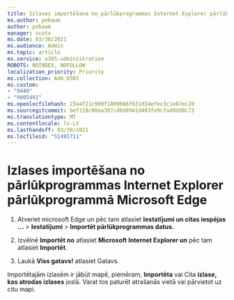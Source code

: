 ```yaml
---
title: Izlases importēšana no pārlūkprogrammas Internet Explorer pārlūkprogrammā Microsoft Edge
ms.author: pebaum
author: pebaum
manager: scotv
ms.date: 03/30/2021
ms.audience: Admin
ms.topic: article
ms.service: o365-administration
ROBOTS: NOINDEX, NOFOLLOW
localization_priority: Priority
ms.collection: Adm_O365
ms.custom:
- "9449"
- "9005491"
ms.openlocfilehash: 23a4f21c960f1809b66f631d34efec3c1e87ec20
ms.sourcegitcommit: bef118c00aa397cd6d8941d403fe9cfa49dd8c73
ms.translationtype: MT
ms.contentlocale: lv-LV
ms.lasthandoff: 03/30/2021
ms.locfileid: "51491711"
---
```

# <a name="import-favorites-from-internet-explorer-to-microsoft-edge"></a>Izlases importēšana no pārlūkprogrammas Internet Explorer pārlūkprogrammā Microsoft Edge

1. Atveriet microsoft Edge un pēc tam atlasiet **Iestatījumi un citas iespējas ...**  >  **Iestatījumi**  >  **Importēt pārlūkprogrammas datus.**

1. Izvēlnē **Importēt no** atlasiet **Microsoft Internet Explorer un** pēc tam atlasiet **Importēt**.

1. Laukā **Viss gatavs!** atlasiet Gatavs.

Importētajām izlasēm ir jābūt mapē, piemēram, **Importēta** vai Cita **izlase, kas atrodas izlases** joslā.  Varat tos paturēt atrašanās vietā vai pārvietot uz citu mapi.